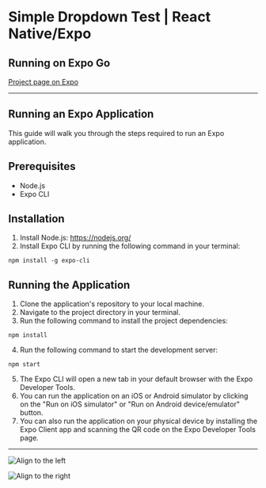 # Simple Dropdown Test | React Native/Expo

## Running on Expo Go

[Project page on Expo](https://expo.dev/@diegodg967/simple-dropdown-test?serviceType=classic&distribution=expo-go)

---

## Running an Expo Application

This guide will walk you through the steps required to run an Expo application.

## Prerequisites

- Node.js
- Expo CLI

## Installation

1. Install Node.js: https://nodejs.org/
2. Install Expo CLI by running the following command in your terminal:

`npm install -g expo-cli`

## Running the Application

1. Clone the application's repository to your local machine.
2. Navigate to the project directory in your terminal.
3. Run the following command to install the project dependencies:

`npm install`

4. Run the following command to start the development server:

`npm start`

5. The Expo CLI will open a new tab in your default browser with the Expo Developer Tools.
6. You can run the application on an iOS or Android simulator by clicking on the "Run on iOS simulator" or "Run on Android device/emulator" button.
7. You can also run the application on your physical device by installing the Expo Client app and scanning the QR code on the Expo Developer Tools page.

---

![Align to the left](https://drive.google.com/uc?export=view&id=1OWYl3YGRv14Vuwfvv6oWH9RKysTyR4EK)

![Align to the right](https://drive.google.com/uc?export=view&id=1hZuP2qF-R1WtxzKD9jO23ofOwKGLb-Mt)

